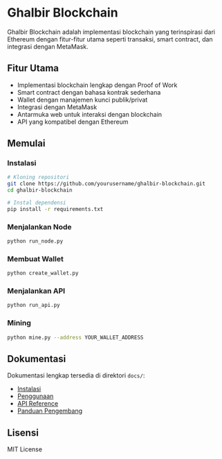 # Ghalbir Blockchain

Ghalbir Blockchain adalah implementasi blockchain yang terinspirasi dari Ethereum dengan fitur-fitur utama seperti transaksi, smart contract, dan integrasi dengan MetaMask.

## Fitur Utama

- Implementasi blockchain lengkap dengan Proof of Work
- Smart contract dengan bahasa kontrak sederhana
- Wallet dengan manajemen kunci publik/privat
- Integrasi dengan MetaMask
- Antarmuka web untuk interaksi dengan blockchain
- API yang kompatibel dengan Ethereum

## Memulai

### Instalasi

```bash
# Kloning repositori
git clone https://github.com/yourusername/ghalbir-blockchain.git
cd ghalbir-blockchain

# Instal dependensi
pip install -r requirements.txt
```

### Menjalankan Node

```bash
python run_node.py
```

### Membuat Wallet

```bash
python create_wallet.py
```

### Menjalankan API

```bash
python run_api.py
```

### Mining

```bash
python mine.py --address YOUR_WALLET_ADDRESS
```

## Dokumentasi

Dokumentasi lengkap tersedia di direktori `docs/`:

- [Instalasi](docs/installation.md)
- [Penggunaan](docs/usage.md)
- [API Reference](docs/api_reference.md)
- [Panduan Pengembang](docs/developer_guide.md)

## Lisensi

MIT License
